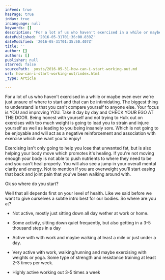 ```yaml
---
inFeed: true
hasPage: true
inNav: true
inLanguage: null
keywords: []
description: "For a lot of us who haven't exercised in a while or maybe even ever we're just unsure of where to start and that can be intimidating. The biggest thing to understand is that you can't compare yourself to anyone else. Your focus is YOU and improving YOU. Take it day by day and CHECK YOUR EGO AT THE DOOR. Being honest with yourself and not trying to Hulk out on exercises with too much weight is going to lead you to strain and injure yourself as well as leading to you being insanely sore. Which is not going to be enjoyable and will act as a negative reinforcement and association with exercise which we want you to enjoy! "
datePublished: '2016-05-31T01:36:00.830Z'
dateModified: '2016-05-31T01:35:50.407Z'
title: ''
author: []
authors: []
publisher: null
starred: false
sourcePath: _posts/2016-05-31-how-can-i-start-working-out.md
url: how-can-i-start-working-out/index.html
_type: Article

---
```

For a lot of us who haven't exercised in a while or maybe even ever we're just unsure of where to start and that can be intimidating. The biggest thing to understand is that you can't compare yourself to anyone else. Your focus is YOU and improving YOU. Take it day by day and CHECK YOUR EGO AT THE DOOR. Being honest with yourself and not trying to Hulk out on exercises with too much weight is going to lead you to strain and injure yourself as well as leading to you being insanely sore. Which is not going to be enjoyable and will act as a negative reinforcement and association with exercise which we want you to enjoy! 

Exercising isn't only going to help you lose that unwanted fat, but is also helping your body move which promotes it's healing. If you're not moving enough your body is not able to push nutrients to where they need to be and you can't heal properly. You will also see a jump in your overall mental clarity and energy. Not to mention if you are overweight you'll start easing that back and joint pain that you've been walking around with. 

Ok so where do you start?

Well that all depends first on your level of health. Like we said before we want to give ourselves a subtle intro best for our bodies. So where are you at?

* Not active, mostly just sitting down all day wether at work or home. 

* Some activity, sitting down quiet frequently, but also getting in a 3-5 thousand steps in a day

* Active with with work and maybe walking at least a mile or just under a day.

* Very active with work, walking/running and maybe exercising with weights or yoga. Some type of strength and resistance training at least 2-3 times per week.

* Highly active working out 3-5 times a week